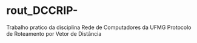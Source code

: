 # rout_DCCRIP-
Trabalho pratico da disciplina Rede de Computadores da UFMG
Protocolo de Roteamento por Vetor de Distância

